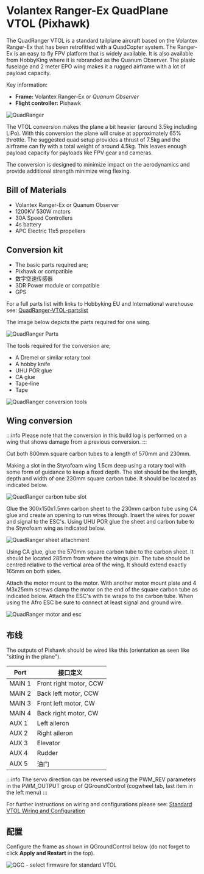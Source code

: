 # Volantex Ranger-Ex QuadPlane VTOL (Pixhawk)

The QuadRanger VTOL is a standard tailplane aircraft based on the Volantex Ranger-Ex that has been retrofitted with a QuadCopter system.
The Ranger-Ex is an easy to fly FPV platform that is widely available.
It is also available from HobbyKing where it is rebranded as the Quanum Observer.
The plasic fuselage and 2 meter EPO wing makes it a rugged airframe with a lot of payload capacity.

Key information:

- **Frame:** Volantex Ranger-Ex or _Quanum Observer_
- **Flight controller:** Pixhawk

![QuadRanger](../../assets/airframes/vtol/quadranger_rangerex_pixhawk/quadranger_vtol_complete_build.jpg)

The VTOL conversion makes the plane a bit heavier (around 3.5kg including LiPo).
With this conversion the plane will cruise at approximately 65% throttle.
The suggested quad setup provides a thrust of 7.5kg and the airframe can fly with a total weight of around 4.5kg.
This leaves enough payload capacity for payloads like FPV gear and cameras.

The conversion is designed to minimize impact on the aerodynamics and provide additional strength minimize wing flexing.

## Bill of Materials

- Volantex Ranger-Ex or Quanum Observer
- 1200KV 530W motors
- 30A Speed Controllers
- 4s battery
- APC Electric 11x5 propellers

## Conversion kit

- The basic parts required are;
- Pixhawk or compatible
- 数字空速传感器
- 3DR Power module or compatible
- GPS

For a full parts list with links to Hobbyking EU and International warehouse see:
[QuadRanger-VTOL-partslist](https://px4.io/wp-content/uploads/2016/01/QuadRanger-VTOL-partslist-1.xlsx)

The image below depicts the parts required for one wing.

![QuadRanger Parts](../../assets/airframes/vtol/quadranger_rangerex_pixhawk/quadranger_vtol_parts_for_one_wing.jpg)

The tools required for the conversion are;

- A Dremel or similar rotary tool
- A hobby knife
- UHU POR glue
- CA glue
- Tape-line
- Tape

![QuadRanger conversion tools](../../assets/airframes/vtol/quadranger_rangerex_pixhawk/quadranger_vtol_conversion_tools.jpg)

## Wing conversion

:::info
Please note that the conversion in this build log is performed on a wing that shows damage from a previous conversion.
:::

Cut both 800mm square carbon tubes to a length of 570mm and 230mm.

Making a slot in the Styrofoam wing 1.5cm deep using a rotary tool with some form of guidance to keep a fixed depth.
The slot should be the length, depth and width of one 230mm square carbon tube.
It should be located as indicated below.

![QuadRanger carbon tube slot](../../assets/airframes/vtol/quadranger_rangerex_pixhawk/quadranger_vtol_carbon_tube_slot.jpg)

Glue the 300x150x1.5mm carbon sheet to the 230mm carbon tube using CA glue and create an opening to run wires through.
Insert the wires for power and signal to the ESC's.
Using UHU POR glue the sheet and carbon tube to the Styrofoam wing as indicated below.

![QuadRanger sheet attachment](../../assets/airframes/vtol/quadranger_rangerex_pixhawk/quadranger_vtol_sheet_attachment.jpg)

Using CA glue, glue the 570mm square carbon tube to the carbon sheet.
It should be located 285mm from where the wings join.
The tube should be centred relative to the vertical area of the wing.
It should extend exactly 165mm on both sides.

Attach the motor mount to the motor.
With another motor mount plate and 4 M3x25mm screws clamp the motor on the end of the square carbon tube as indicated below.
Attach the ESC's with tie wraps to the carbon tube.
When using the Afro ESC be sure to connect at least signal and ground wire.

![QuadRanger motor and esc](../../assets/airframes/vtol/quadranger_rangerex_pixhawk/quadranger_vtol_motor_and_esc.jpg)

## 布线

The outputs of Pixhawk should be wired like this (orientation as seen
like "sitting in the plane").

| Port   | 接口定义                   |
| ------ | ---------------------- |
| MAIN 1 | Front right motor, CCW |
| MAIN 2 | Back left motor, CCW   |
| MAIN 3 | Front left motor, CW   |
| MAIN 4 | Back right motor, CW   |
| AUX 1  | Left aileron           |
| AUX 2  | Right aileron          |
| AUX 3  | Elevator               |
| AUX 4  | Rudder                 |
| AUX 5  | 油门                     |

:::info
The servo direction can be reversed using the PWM_REV parameters in the PWM_OUTPUT group of QGroundControl (cogwheel tab, last item in the left menu)
:::

For further instructions on wiring and configurations please see: [Standard VTOL Wiring and Configuration](../config_vtol/vtol_quad_configuration.md)

## 配置

Configure the frame as shown in QGroundControl below (do not forget to click **Apply and Restart** in the top).

![QGC - select firmware for standard VTOL](../../assets/airframes/vtol/funcub_pixhawk/qgc_firmware_standard_vtol_fun_cub_quad.png)
